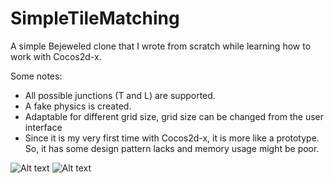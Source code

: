 # SimpleTileMatching

A simple Bejeweled clone that I wrote from scratch while learning how to work with Cocos2d-x.

Some notes:
<ul>
	<li>All possible junctions (T and L) are supported.</li>
	<li>A fake physics is created.</li>
	<li>Adaptable for different grid size, grid size can be changed from the user interface</li>
	<li>Since it is my very first time with Cocos2d-x, it is more like a prototype. So, it has some design pattern lacks and memory usage might be poor.</li>
</ul>

![Alt text](http://www.mcihanozer.com/wp-content/uploads/beje1.png "Screenshot")
![Alt text](http://www.mcihanozer.com/wp-content/uploads/beje2.png "Screenshot")
